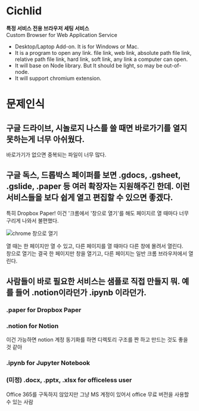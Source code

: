 # Cichlid
**특정 서비스 전용 브라우저 세팅 서비스**  
Custom Browser for Web Application Service

- Desktop/Laptop Add-on. It is for Windows or Mac.
- It is a program to open any link. file link, web link, absolute path file link, relative path file link, hard link, soft link, any link a computer can open.
- It will base on Node library. But It should be light, so may be out-of-node.
- It will support chromium extension.

# 문제인식

## 구글 드라이브, 시놀로지 나스를 쓸 때면 바로가기를 열지 못하는게 너무 아쉬웠다.
바로가기가 없으면 중복되는 파일이 너무 많다.

## 구글 독스, 드롭박스 페이퍼를 보면 .gdocs, .gsheet, .gslide, .paper 등 여러 확장자는 지원해주긴 한데. 이런 서비스들을 보다 쉽게 열고 편집할 수 있으면 좋겠다.
특히 Dropbox Paper! 이건 '크롬에서 '창으로 열기'를 해도 페이지르 열 때마다 너무 구리게 나와서 불편했다.

![chrome 창으로 열기](https://user-images.githubusercontent.com/16158188/155846899-c72a98dd-96a0-41ff-b157-11fdcb8f93ac.png)

열 때는 한 페이지만 열 수 있고, 다른 페이지를 열 때마다 다른 창에 몰려서 열린다.  
창으로 열기는 결국 한 페이지만 창을 열기고, 다른 페이지는 일반 크롬 브라우저에서 열린다.

## 사람들이 바로 필요한 서비스는 샘플로 직접 만들지 뭐. 예를 들어 .notion이라던가 .ipynb 이라던가.

### .paper for Dropbox Paper

### .notion for Notion
이건 가능하면 notion 계정 동기화를 하면 디렉토리 구조를 짠 하고 만드는 것도 좋을 것 같아

### .ipynb for Jupyter Notebook

### (미정) .docx, .pptx, .xlsx for officeless user
Office 365를 구독하지 않았지만 그냥 MS 계정이 있어서 office 무료 버전을 사용할 수 있는 사람
